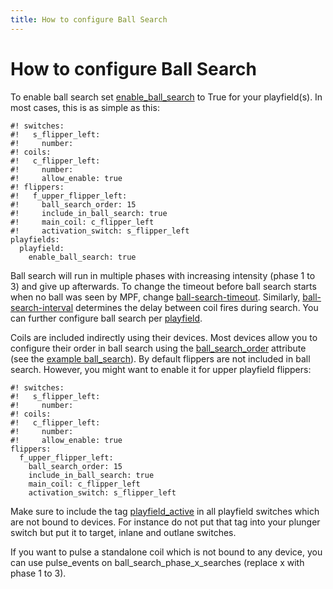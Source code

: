 ```yaml
---
title: How to configure Ball Search
---
```


# How to configure Ball Search


To enable ball search set [enable_ball_search](#) to True for
your playfield(s). In most cases, this is as simple as this:

``` mpf-config
#! switches:
#!   s_flipper_left:
#!     number:
#! coils:
#!   c_flipper_left:
#!     number:
#!     allow_enable: true
#! flippers:
#!   f_upper_flipper_left:
#!     ball_search_order: 15
#!     include_in_ball_search: true
#!     main_coil: c_flipper_left
#!     activation_switch: s_flipper_left
playfields:
  playfield:
    enable_ball_search: true
```

Ball search will run in multiple phases with increasing intensity (phase
1 to 3) and give up afterwards. To change the timeout before ball search
starts when no ball was seen by MPF, change
[ball-search-timeout](#). Similarly,
[ball-search-interval](#) determines the delay between coil
fires during search. You can further configure ball search per
[playfield](../../config/playfields.md).

Coils are included indirectly using their devices. Most devices allow
you to configure their order in ball search using the
[ball_search_order](#) attribute (see the
[example ball_search](../../examples/index.md)). By default flippers are not included in ball search.
However, you might want to enable it for upper playfield flippers:

``` mpf-config
#! switches:
#!   s_flipper_left:
#!     number:
#! coils:
#!   c_flipper_left:
#!     number:
#!     allow_enable: true
flippers:
  f_upper_flipper_left:
    ball_search_order: 15
    include_in_ball_search: true
    main_coil: c_flipper_left
    activation_switch: s_flipper_left
```

Make sure to include the tag [playfield_active](#) in all
playfield switches which are not bound to devices. For instance do not
put that tag into your plunger switch but put it to target, inlane and
outlane switches.

If you want to pulse a standalone coil which is not bound to any device,
you can use pulse_events on ball_search_phase_x_searches (replace x with
phase 1 to 3).
